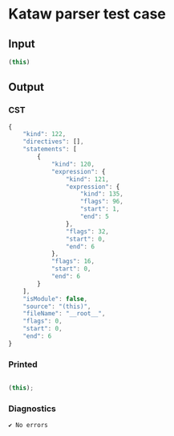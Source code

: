 # Kataw parser test case

## Input

`````js
(this)
`````

## Output

### CST

```javascript
{
    "kind": 122,
    "directives": [],
    "statements": [
        {
            "kind": 120,
            "expression": {
                "kind": 121,
                "expression": {
                    "kind": 135,
                    "flags": 96,
                    "start": 1,
                    "end": 5
                },
                "flags": 32,
                "start": 0,
                "end": 6
            },
            "flags": 16,
            "start": 0,
            "end": 6
        }
    ],
    "isModule": false,
    "source": "(this)",
    "fileName": "__root__",
    "flags": 0,
    "start": 0,
    "end": 6
}
```

### Printed

```javascript

(this);
```

### Diagnostics

```javascript
✔ No errors
```

